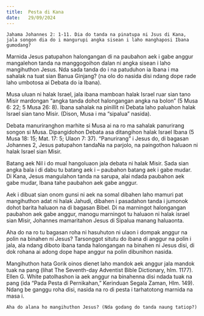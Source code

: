 ```yaml
---
title:  Pesta di Kana
date:   29/09/2024
---
```


`Jahama Johannes 2: 1-11. Dia do tanda na pinatupa ni Jsus di Kana, jala songon dia do i mangurupi angka sisean i laho manghaposi Ibana gumodang?`

Marnida Jesus patupahon halongangan di na paubahon aek i gabe anggur mangalehon tanda na manggogoihon dalan ni angka sisean i laho mangihuthon Jesus. Nda sada tanda do i na patuduhon ia Ibana i ma sahalak na tuat sian Banua Ginjang? (na olo do nasida disi ndang dope rade laho umbotosa ai Debata do ia Ibana).

Musa uluan ni halak Israel, jala ibana mamboan halak Israel ruar sian tano Misir mardongan “angka tanda dohot halongangan angka na bolon” (5 Musa 6: 22; 5 Musa 26: 8). Ibana sahalak na pinillit ni Debata laho paluahon halak Israel sian tano Misir. (Dison, Musa i ma “sipalua” nasida).

Debata manuriranghon marhite si Musa ai na ro ma sahalak panurirang songon si Musa. Dipangidohon Debata asa ditangihon halak Israel Ibana (5 Musa 18: 15; Mat. 17: 5; Ulaon 7: 37). “Panurirang” i Jesus do, di bagasan Johannes 2, Jesus patupahon tandaNa na parjolo, na paingothon haluaon ni halak Israel sian Misir.

Batang aek Nil i do mual hangoluaon jala debata ni halak Misir. Sada sian angka bala i di dabu tu batang aek i – paubahon batang aek i gabe mudar. Di Kana, Jesus mangulahon tanda na sarupa, alai ndada paubahon aek gabe mudar, Ibana tahe paubahon aek gabe anggur.

Aek i dibuat sian onom gunsi ni aek na somal dibahen laho mamuri pat mangihuthon adat ni halak Jahudi, dibahen i pasadahon tanda i jumonok dohot barita haluaon na di bagasan Bibel. Di na marningot halongangan paubahon aek gabe anggur, manogu marningot tu haluaon ni halak israel sian Misir, Johannes mamaritahon Jesus di Sipalua manang haluaonta.

Aha do na ro tu bagasan roha ni hasuhuton ni ulaon i dompak anggur na polin na binahen ni Jesus? Tarsonggot situtu do ibana di anggur na polin i jala, ala ndang diboto ibana tanda halongangan na binahen ni Jesus disi, di dok rohana ai adong dope hape anggur na polin dibunihon nasida.

Mangihuthon hata Gorik oinos dienet laho mandok aek anggur jala mandok tuak na pang (lihat The Seventh-day Adventist Bible Dictionary, hlm. 1177). Ellen G. White patolhashon ia aek anggur na binahenna disi ndada tuak na pang (ida “Pada Pesta di Pernikahan,” Kerinduan Segala Zaman, Hlm. 149). Ndang be ganggu roha disi, nasida na ro di pesta i tarhatotong marnida na masa i.

`Aha do alana ho mangihuthon Jesus? (Nda godang do tanda naung tatiop?)`
